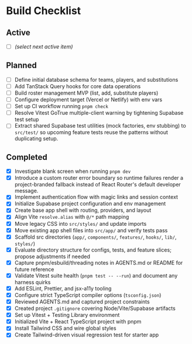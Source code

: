 # Build Checklist

## Active
- [ ] _(select next active item)_

## Planned
- [ ] Define initial database schema for teams, players, and substitutions
- [ ] Add TanStack Query hooks for core data operations
- [ ] Build roster management MVP (list, add, substitute players)
- [ ] Configure deployment target (Vercel or Netlify) with env vars
- [ ] Set up CI workflow running `pnpm check`
- [ ] Resolve Vitest GoTrue multiple-client warning by tightening Supabase test setup
- [ ] Extract shared Supabase test utilities (mock factories, env stubbing) to `src/test/` so upcoming feature tests reuse the patterns without duplicating setup.

## Completed
- [x] Investigate blank screen when running `pnpm dev`
- [x] Introduce a custom router error boundary so runtime failures render a project-branded fallback instead of React Router's default developer message.
- [x] Implement authentication flow with magic links and session context
- [x] Initialize Supabase project configuration and env management
- [x] Create base app shell with routing, providers, and layout
- [x] Align Vite `resolve.alias` with `@/*` path mapping
- [x] Move legacy CSS into `src/styles/` and update imports
- [x] Move existing app shell files into `src/app/` and verify tests pass
- [x] Scaffold src directories (`app/`, `components/`, `features/`, `hooks/`, `lib/`, `styles/`)
- [x] Evaluate directory structure for configs, tests, and feature slices; propose adjustments if needed
- [x] Capture pnpm/esbuild/threading notes in AGENTS.md or README for future reference
- [x] Validate Vitest suite health (`pnpm test -- --run`) and document any harness quirks
- [x] Add ESLint, Prettier, and jsx-a11y tooling
- [x] Configure strict TypeScript compiler options (`tsconfig.json`)
- [x] Reviewed AGENTS.md and captured project constraints
- [x] Created project `.gitignore` covering Node/Vite/Supabase artifacts
- [x] Set up Vitest + Testing Library environment
- [x] Initialized Vite + React TypeScript project with pnpm
- [x] Install Tailwind CSS and wire global styles
- [x] Create Tailwind-driven visual regression test for starter app
